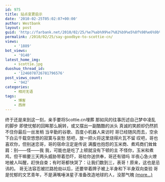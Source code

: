 ```yaml
---
id: 975
title: 站点变更启示
date: '2010-02-25T05:02:07+00:00'
author: Westbank
layout: post
guid: 'http://farbank.net/2010/02/25/%e7%ab%99%e7%82%b9%e5%8f%98%e6%9b%b4%e5%90%af%e7%a4%ba/'
permalink: /2010/02/25/say-goodbye-to-scottie-cn/
views:
    - '1889'
bot_views:
    - '9140'
latest_home_img:
    - scottie.jpg
duoshuo_thread_id:
    - '1246078726781796576'
post_views_count:
    - '942'
categories:
    - 相对无语
tags:
    - 博客
    - 西岸
---
```


终于还是来到这一刻，亲手要将Scottie.cn埋葬 那如风的往事历述自己梦中凌乱的脚步 即使忧郁的回眸那么婉转，或又摆出一副酷酷的派头 真诚的笑颜却仍然抓不住你最后一丝发梢 当辛勤的谷歌、百度小机器人来访时 哥已经随风而去，空余下白云千载空悠悠的寂寞与哀愁 怒吧，放一把火将这里烧得片瓦不留 叹吧，哥也喜欢你，但别迷恋哥，哥的宿命注定是传说 满腹也抱怨的玉米商、煮鸡商们耸耸肩：别——怪——我 我，可能也是吃了上顿就没有下顿的主 不怪你，玉米和煮鸡，但干嘛要三天两头威胁带着恐吓，哥给你送供奉，哥还有错吗 半夜心急火燎地被人叫醒，赶快自查；有时哥都快哭了：让我们数到三，表哥！原来，这也是忌讳的。 哥无法容忍被拦路抢劫以后，还要举着牌子被上半身和下半身双向查验 哥是忧郁的文艺青年，不是满嘴唾沫星子准备改造地球的人，没那气魄 [<span aria-label="Continue reading 站点变更启示">(more…)</span>](http://farbank.net/2010/02/25/say-goodbye-to-scottie-cn/#more-975)
